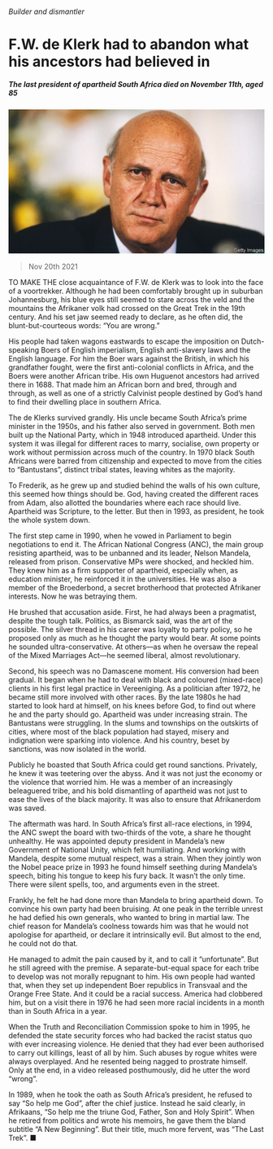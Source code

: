 ###### Builder and dismantler

# F.W. de Klerk had to abandon what his ancestors had believed in 

##### The last president of apartheid South Africa died on November 11th, aged 85 

![image](images/20211120_OBP001_0.jpg) 

> Nov 20th 2021 

TO MAKE THE close acquaintance of F.W. de Klerk was to look into the face of a voortrekker. Although he had been comfortably brought up in suburban Johannesburg, his blue eyes still seemed to stare across the veld and the mountains the Afrikaner volk had crossed on the Great Trek in the 19th century. And his set jaw seemed ready to declare, as he often did, the blunt-but-courteous words: “You are wrong.”

His people had taken wagons eastwards to escape the imposition on Dutch-speaking Boers of English imperialism, English anti-slavery laws and the English language. For him the Boer wars against the British, in which his grandfather fought, were the first anti-colonial conflicts in Africa, and the Boers were another African tribe. His own Huguenot ancestors had arrived there in 1688. That made him an African born and bred, through and through, as well as one of a strictly Calvinist people destined by God’s hand to find their dwelling place in southern Africa.


The de Klerks survived grandly. His uncle became South Africa’s prime minister in the 1950s, and his father also served in government. Both men built up the National Party, which in 1948 introduced apartheid. Under this system it was illegal for different races to marry, socialise, own property or work without permission across much of the country. In 1970 black South Africans were barred from citizenship and expected to move from the cities to “Bantustans”, distinct tribal states, leaving whites as the majority.

To Frederik, as he grew up and studied behind the walls of his own culture, this seemed how things should be. God, having created the different races from Adam, also allotted the boundaries where each race should live. Apartheid was Scripture, to the letter. But then in 1993, as president, he took the whole system down.

The first step came in 1990, when he vowed in Parliament to begin negotiations to end it. The African National Congress (ANC), the main group resisting apartheid, was to be unbanned and its leader, Nelson Mandela, released from prison. Conservative MPs were shocked, and heckled him. They knew him as a firm supporter of apartheid, especially when, as education minister, he reinforced it in the universities. He was also a member of the Broederbond, a secret brotherhood that protected Afrikaner interests. Now he was betraying them.

He brushed that accusation aside. First, he had always been a pragmatist, despite the tough talk. Politics, as Bismarck said, was the art of the possible. The silver thread in his career was loyalty to party policy, so he proposed only as much as he thought the party would bear. At some points he sounded ultra-conservative. At others—as when he oversaw the repeal of the Mixed Marriages Act—he seemed liberal, almost revolutionary.

Second, his speech was no Damascene moment. His conversion had been gradual. It began when he had to deal with black and coloured (mixed-race) clients in his first legal practice in Vereeniging. As a politician after 1972, he became still more involved with other races. By the late 1980s he had started to look hard at himself, on his knees before God, to find out where he and the party should go. Apartheid was under increasing strain. The Bantustans were struggling. In the slums and townships on the outskirts of cities, where most of the black population had stayed, misery and indignation were sparking into violence. And his country, beset by sanctions, was now isolated in the world.

Publicly he boasted that South Africa could get round sanctions. Privately, he knew it was teetering over the abyss. And it was not just the economy or the violence that worried him. He was a member of an increasingly beleaguered tribe, and his bold dismantling of apartheid was not just to ease the lives of the black majority. It was also to ensure that Afrikanerdom was saved.

The aftermath was hard. In South Africa’s first all-race elections, in 1994, the ANC swept the board with two-thirds of the vote, a share he thought unhealthy. He was appointed deputy president in Mandela’s new Government of National Unity, which felt humiliating. And working with Mandela, despite some mutual respect, was a strain. When they jointly won the Nobel peace prize in 1993 he found himself seething during Mandela’s speech, biting his tongue to keep his fury back. It wasn’t the only time. There were silent spells, too, and arguments even in the street.

Frankly, he felt he had done more than Mandela to bring apartheid down. To convince his own party had been bruising. At one peak in the terrible unrest he had defied his own generals, who wanted to bring in martial law. The chief reason for Mandela’s coolness towards him was that he would not apologise for apartheid, or declare it intrinsically evil. But almost to the end, he could not do that.

He managed to admit the pain caused by it, and to call it “unfortunate”. But he still agreed with the premise. A separate-but-equal space for each tribe to develop was not morally repugnant to him. His own people had wanted that, when they set up independent Boer republics in Transvaal and the Orange Free State. And it could be a racial success. America had clobbered him, but on a visit there in 1976 he had seen more racial incidents in a month than in South Africa in a year.

When the Truth and Reconciliation Commission spoke to him in 1995, he defended the state security forces who had backed the racist status quo with ever increasing violence. He denied that they had ever been authorised to carry out killings, least of all by him. Such abuses by rogue whites were always overplayed. And he resented being nagged to prostrate himself. Only at the end, in a video released posthumously, did he utter the word “wrong”.

In 1989, when he took the oath as South Africa’s president, he refused to say “So help me God”, after the chief justice. Instead he said clearly, in Afrikaans, “So help me the triune God, Father, Son and Holy Spirit”. When he retired from politics and wrote his memoirs, he gave them the bland subtitle “A New Beginning”. But their title, much more fervent, was “The Last Trek”. ■

